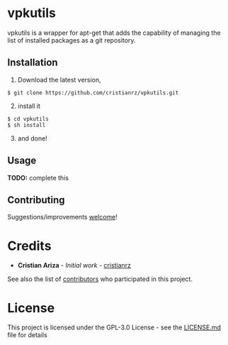 # vpkutils

vpkutils is a wrapper for apt-get that adds the capability of managing the list of installed packages as a git repository.

## Installation

1. Download the latest version,

```
$ git clone https://github.com/cristianrz/vpkutils.git
```

2. install it

```
$ cd vpkutils
$ sh install
```

3. and done!

## Usage

**TODO:** complete this

## Contributing

Suggestions/improvements [welcome](https://github.com/cristianrz/vpkutils/issues)!

# Credits

- **Cristian Ariza** - _Initial work_ - [cristianrz](https://github.com/cristianrz)

See also the list of [contributors](https://github.com/cristianrz/gnad/contributors) who participated in this project.

# License

This project is licensed under the GPL-3.0 License - see the [LICENSE.md](LICENSE.md) file for details
